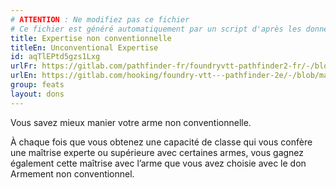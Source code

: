```yaml
---
# ATTENTION : Ne modifiez pas ce fichier
# Ce fichier est généré automatiquement par un script d'après les données du module Foundry VTT officiel et de sa traduction
title: Expertise non conventionnelle
titleEn: Unconventional Expertise
id: aqTlEPtd5gzs1Lxg
urlFr: https://gitlab.com/pathfinder-fr/foundryvtt-pathfinder2-fr/-/blob/master/data/feats/aqTlEPtd5gzs1Lxg.htm
urlEn: https://gitlab.com/hooking/foundry-vtt---pathfinder-2e/-/blob/master/packs/data/feats.db/unconventional-expertise.json
group: feats
layout: dons
---
```

Vous savez mieux manier votre arme non conventionnelle.

À chaque fois que vous obtenez une capacité de classe qui vous confère une maîtrise experte ou supérieure avec certaines armes, vous gagnez également cette maîtrise avec l’arme que vous avez choisie avec le don Armement non conventionnel.


